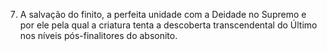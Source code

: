 ﻿7. A salvação do finito, a perfeita unidade  com a Deidade no Supremo e por ele pela qual a criatura tenta a descoberta transcendental do Último nos níveis pós-finalitores do absonito.